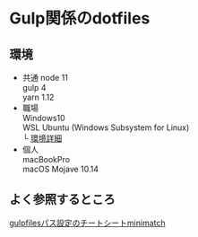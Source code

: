# Gulp関係のdotfiles
## 環境
- 共通
  node 11  
  gulp 4  
	yarn 1.12  
- 職場  
  Windows10  
  WSL Ubuntu (Windows Subsystem for Linux)  
  └ [環境詳細](https://oratake.hateblo.jp/entry/2018/12/12/110003)  
- 個人  
  macBookPro  
  macOS Mojave 10.14  
## よく参照するところ
[gulpfilesパス設定のチートシートminimatch](https://motemen.hatenablog.com/entry/2014/07/15/minimatch-cheat-sheet)